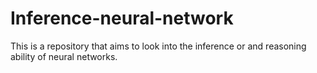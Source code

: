 # Inference-neural-network

This is a repository that aims to look into the inference or and reasoning ability of neural networks.

